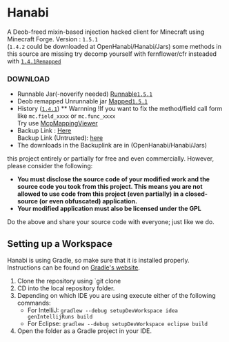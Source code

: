 # Hanabi
A Deob-freed mixin-based injection hacked client for Minecraft using Minecraft Forge.
Version : `1.5.1` <br>(`1.4.2` could be downloaded at OpenHanabi/Hanabi/Jars)
some methods in this source are missing try decomp yourself with fernflower/cfr insteaded with [`1.4.1Remapped`](https://github.com/OpenHanabi/Hanabi/releases/download/1.4.2/Original_Deobfued_jar_Unrunnable.jar)

### DOWNLOAD

* Runnable Jar(-noverify needed) [Runnable`1.5.1`](https://github.com/OpenHanabi/Hanabi/releases/download/1.5.1/Hanabi_1.5.1_Freed_Fixed_Checked2.jar)
* Deob remapped Unrunnable jar [Mapped`1.5.1`](https://github.com/OpenHanabi/Hanabi/releases/download/1.5.1/Remapped1.5.1.jar)
* History ([`1.4.1`](https://github.com/OpenHanabi/Hanabi/releases))
** Warnning !If you want to fix the method/field call form like `mc.field_xxxx` or `mc.func_xxxx` <br> Try use [McpMappingViewer](https://github.com/bspkrs/MCPMappingViewer)
* Backup Link : [Here](https://gitee.com/theCooolmann/Hanabi/)<br>
  Backup Link (Untrusted): [here](https://git.liquidbounce.net/Hanabi/hanabi/tree/master)
* The downloads in the Backuplink are in (OpenHanabi/Hanabi/Jars)

this project entirely or partially for free and even commercially. However, please consider the following:

- **You must disclose the source code of your modified work and the source code you took from this project. This means you are not allowed to use code from this project (even partially) in a closed-source (or even obfuscated) application.**
- **Your modified application must also be licensed under the GPL** 

Do the above and share your source code with everyone; just like we do.

## Setting up a Workspace
Hanabi is using Gradle, so make sure that it is installed properly. Instructions can be found on [Gradle's website](https://gradle.org/install/).
1. Clone the repository using `git clone
2. CD into the local repository folder.
3. Depending on which IDE you are using execute either of the following commands:
    - For IntelliJ: `gradlew --debug setupDevWorkspace idea genIntellijRuns build`
    - For Eclipse: `gradlew --debug setupDevWorkspace eclipse build`
4. Open the folder as a Gradle project in your IDE.
